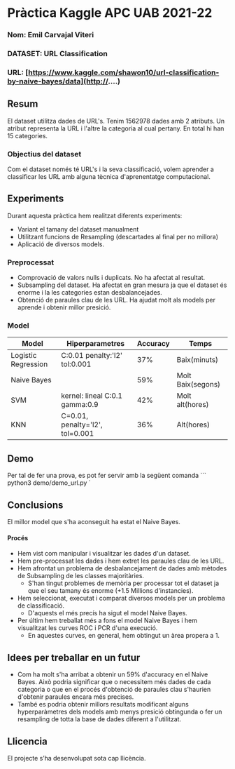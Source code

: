 # Pràctica Kaggle APC UAB 2021-22
### Nom: Emil Carvajal Viteri
### DATASET: URL Classification
### URL: [https://www.kaggle.com/shawon10/url-classification-by-naive-bayes/data](http://....)
## Resum
El dataset utilitza dades de URL's.
Tenim 1562978 dades amb 2 atributs. Un atribut representa la URL i l'altre la categoria al cual pertany. En total hi han 15 categories.
### Objectius del dataset
Com el dataset només té URL's i la seva classificació, volem aprender a classificar les URL amb alguna tècnica d'aprenentatge computacional.
## Experiments
Durant aquesta pràctica hem realitzat diferents experiments:
* Variant el tamany del dataset manualment
* Utilitzant funcions de Resampling (descartades al final per no millora)
* Aplicació de diversos models.
### Preprocessat
* Comprovació de valors nulls i duplicats. No ha afectat al resultat.
* Subsampling del dataset. Ha afectat en gran mesura ja que el dataset és enorme i la les categories estan desbalancejades.
* Obtenció de paraules clau de les URL. Ha ajudat molt als models per aprende i obtenir millor presició.
### Model
| Model | Hiperparametres | Accuracy | Temps |
| -- | -- | -- | -- |
| Logistic Regression | C:0.01 penalty:'l2' tol:0.001 | 37% | Baix(minuts) |
| Naive Bayes |  | 59% | Molt Baix(segons) |
| SVM | kernel: lineal C:0.1 gamma:0.9 | 42% | Molt alt(hores) |
| KNN | C=0.01, penalty='l2', tol=0.001 | 36% | Alt(hores) |
## Demo
Per tal de fer una prova, es pot fer servir amb la següent comanda
``` python3 demo/demo_url.py `
## Conclusions
El millor model que s'ha aconseguit ha estat el Naive Bayes.
#### Procés
* Hem vist com manipular i visualitzar les dades d'un dataset.
* Hem pre-processat les dades i hem extret les paraules clau de les URL.
* Hem afrontat un problema de desbalancejament de dades amb mètodes de Subsampling de les classes majoritàries.
  * S'han tingut problemes de memòria per processar tot el dataset ja que el seu tamany és enorme (+1.5 Millions d'instancies).
* Hem seleccionat, executat i comparat diversos models per un problema de classificació. 
  * D'aquests el més precís ha sigut el model Naive Bayes.
* Per últim hem treballat més a fons el model Naive Bayes i hem visualitzat les curves ROC i PCR d'una execució.
  * En aquestes curves, en general, hem obtingut un àrea propera a 1.

## Idees per treballar en un futur
* Com ha molt s'ha arribat a obtenir un 59% d'accuracy en el Naive Bayes. Això podria significar que o necessitem més dades de cada categoria o que en el procés d'obtenció de paraules clau s'haurien d'obtenir paraules encara més precises. 
* També es podria obtenir millors resultats modificant alguns hyperparàmetres dels models amb menys presició obtingunda o fer un resampling de totta la base de dades diferent a l'utilitzat.
## Llicencia
El projecte s’ha desenvolupat sota cap llicència.

